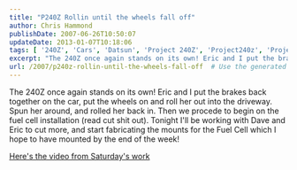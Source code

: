 ```yaml
---
title: "P240Z Rollin until the wheels fall off"
author: Chris Hammond
publishDate: 2007-06-26T10:50:07
updateDate: 2013-01-07T10:18:06
tags: [ '240Z', 'Cars', 'Datsun', 'Project 240Z', 'Project240z', 'Project240Zcom', 'Video', 'Videos' ]
excerpt: "The 240Z once again stands on its own! Eric and I put the brakes back together on the car, put the wheels on and roll her out into the driveway. Spun her around, and rolled her back in. Then we procede to begin on the fuel cell installation (read cut shit out). Tonight I'll be working with Dave and Eric to cut more, and start fabricating the mounts for the Fuel Cell which I hope to have mounted by the end of the week! Here's the video from Saturday's..."
url: /2007/p240z-rollin-until-the-wheels-fall-off  # Use the generated URL with year
---
```

<p>The 240Z once again stands on its own! Eric and I put the brakes back together on the car, put the wheels on and roll her out into the driveway. Spun her around, and rolled her back in. Then we procede to begin on the fuel cell installation (read cut shit out). Tonight I'll be working with Dave and Eric to cut more, and start fabricating the mounts for the Fuel Cell which I hope to have mounted by the end of the week!</p> <p><a href="https://www.project240z.com/DesktopModules/EngagePublish/itemlink.aspx?itemId=25">Here's the video from Saturday's work</a></p> <p>&nbsp;</p>
